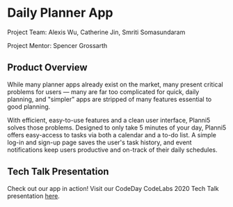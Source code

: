 # Daily Planner App

Project Team: Alexis Wu, Catherine Jin, Smriti Somasundaram

Project Mentor: Spencer Grossarth

## Product Overview

While many planner apps already exist on the market, many present critical problems for users — many are far too complicated for quick, daily planning, and "simpler" apps are stripped of many features essential to good planning. 

With efficient, easy-to-use features and a clean user interface, Planni5 solves those problems. Designed to only take 5 minutes of your day, Planni5 offers easy-access to tasks via both a calendar and a to-do list. A simple log-in and sign-up page saves the user's task history, and event notifications keep users productive and on-track of their daily schedules. 


## Tech Talk Presentation

Check out our app in action! Visit our CodeDay CodeLabs 2020 Tech Talk presentation [here](https://youtu.be/WH6GgOnnNKs).
